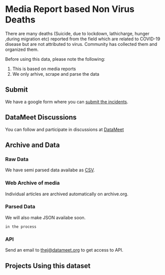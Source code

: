 # Media Report based Non Virus Deaths 

There are many deaths (Suicide, due to lockdown, lathicharge, hunger ,during migration etc) reported from the field which are related to COVID-19 disease but are not attributed to virus. Community has collected them and organized them. 


Before using this data, please note the following:
 
 1. This is based on media reports
 2. We only arhive, scrape and parse the data


## Submit
We have a google form where you can [submit the incidents](https://forms.gle/4BkJvBZH66kS65qbA).


## DataMeet Discussions 
You can follow and participate in discussions at [DataMeet](https://groups.google.com/forum/#!topic/datameet/_HnOB5iyEx0)

## Archive and Data


### Raw Data
We have semi parsed data availabe as [CSV](https://github.com/datameet/covid19/tree/master/non-virus-deaths-media-reports-backup).

### Web Archive of media
Individual articles are archived automatically on archive.org. 


### Parsed Data
We will also make JSON availabe soon.

` in the process `


### API
Send an email to thej@datameet.org to get access to API.


## Projects Using this dataset
